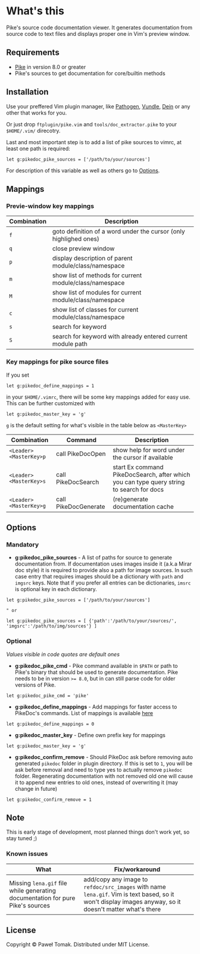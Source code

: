 # What's this

Pike's source code documentation viewer. It generates documentation from source code
to text files and displays proper one in Vim's preview window.

## Requirements

 - [Pike](http://pike.lysator.liu.se) in version 8.0 or greater
 - Pike's sources to get documentation for core/builtin methods

## Installation

Use your preffered Vim plugin manager, like
[Pathogen](https://github.com/tpope/vim-pathogen),
[Vundle](https://github.com/VundleVim/Vundle.vim),
[Dein](https://github.com/Shougo/dein.vim) or any other that works for you.

Or just drop `ftplugin/pike.vim` and `tools/doc_extractor.pike` to your `$HOME/.vim/` direcotry.

Last and most important step is to add a list of pike sources to vimrc, at least one path is required:

```VimL
let g:pikedoc_pike_sources = ['/path/to/your/sources']
```
For description of this variable as well as others go to [Options](https://github.com/grodzik/vim-pikedoc/blob/master/README.md#options).

## Mappings

### Previe-window key mappings
| Combination | Description |
| --- | --- |
| `f` | goto definition of a word under the cursor (only highlighed ones) |
| `q` | close preview window |
| `p` | display description of parent module/class/namespace |
| `m` | show list of methods for current module/class/namespace |
| `M` | show list of modules for current module/class/namespace |
| `c` | show list of classes for current module/class/namespace |
| `s` | search for keyword |
| `S` | search for keyword with already entered current module path |

### Key mappings for pike source files

If you set
```VimL
let g:pikedoc_define_mappings = 1
```
in your `$HOME/.vimrc`, there will be some key mappings added for easy use. This can be further customized with
```VimL
let g:pikedoc_master_key = 'g'
```
`g` is the default setting for what's visible in the table below as `<MasterKey>`

| Combination | Command | Description |
| --- | --- | --- |
| `<Leader><MasterKey>p` | call PikeDocOpen | show help for word under the cursor if available |
| `<Leader><MasterKey>s` | call PikeDocSearch | start Ex command PikeDocSearch, after which you can type query string to search for docs |
| `<Leader><MasterKey>g` | call PikeDocGenerate | (re)generate documentation cache |


## Options

### Mandatory

 - **g:pikedoc_pike_sources** - A list of paths for source to generate documentation from.
If documentation uses images inside it (a.k.a Mirar doc style) it is required to
provide also a path for image sources. In such case entry that requires images should be a dictionary
with `path` and `imgsrc` keys. Note that if you prefer all entries can be dictionaries,
`imsrc` is optional key in each dictionary.
```VimL
let g:pikedoc_pike_sources = ['/path/to/your/sources']

" or

let g:pikedoc_pike_sources = [ {'path':'/path/to/your/sources/', 'imgsrc':'/path/to/img/sources'} ]
```

### Optional

*Values visible in code quotes are default ones*

 - **g:pikedoc_pike_cmd** - Pike command available in `$PATH` or path to Pike's
binary that should be used to generate documentation. Pike needs to be in
version `>= 8.0`, but in can still parse code for older versions of Pike.
```VimL
let g:pikedoc_pike_cmd = 'pike'
```

 - **g:pikedoc_define_mappings** - Add mappings for faster access to PikeDoc's commands.
 List of mappings is available [here](https://github.com/grodzik/vim-pikedoc/blob/master/README.md#global_key_mappings)
```VimL
let g:pikedoc_define_mappings = 0
```

 - **g:pikedoc_master_key** - Define own prefix key for mappings
```VimL
let g:pikedoc_master_key = 'g'
```

 - **g:pikedoc_confirm_remove** - Should PikeDoc ask before removing auto
generated `pikedoc` folder in plugin directory. If this is set to `1`, you will
be ask before removal and need to type yes to actually remove `pikedoc` folder.
Regenerating documentation with not removed old one will cause it to append new
entries to old ones, instead of overwriting it (may change in future)
```VimL
let g:pikedoc_confirm_remove = 1
```
## Note

This is early stage of development, most planned things don't work yet, so stay tuned ;)

### Known issues

| What | Fix/workaround |
| --- | --- |
| Missing `lena.gif` file while generating documentation for pure Pike's sources |  add/copy any image to `refdoc/src_images` with name `lena.gif`.  Vim is text based, so it won't display images anyway, so it doesn't matter what's there |
## License

Copyright © Paweł Tomak.  Distributed under MIT License.
